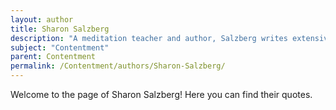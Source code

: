 ```yaml
---
layout: author
title: Sharon Salzberg
description: "A meditation teacher and author, Salzberg writes extensively about mindfulness and loving-kindness, both of which are crucial for achieving contentment."
subject: "Contentment"
parent: Contentment
permalink: /Contentment/authors/Sharon-Salzberg/
---
```


Welcome to the page of Sharon Salzberg! Here you can find their quotes.
